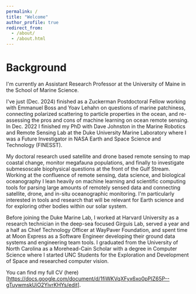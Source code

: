 ```yaml
---
permalink: /
title: "Welcome"
author_profile: true
redirect_from: 
  - /about/
  - /about.html
---
```


Background 
======
I'm currently an Assistant Research Professor at the University of Maine in the School of Marine Science.

I've just (Dec. 2024) finished as a Zuckerman Postdoctoral Fellow working with Emmanuel Boss and Yoav Lehahn on questions of marine patchiness, connecting polarized scattering to particle properties in the ocean, and re-assessing the pros and cons of machine learning on ocean remote sensing. In Dec. 2022 I finished my PhD with Dave Johnston in the Marine Robotics and Remote Sensing Lab at the Duke University Marine Laboratory where I was a Future Investigator in NASA Earth and Space Science and Technology (FINESST).

My doctoral research used satellite and drone based remote sensing to map coastal change, monitor megafauna populations, and finally to investigate submesoscale biophysical questions at the front of the Gulf Stream. Working at the confluence of remote sensing, data science, and biological oceanography I lean heavily on machine learning and scientific computing tools for parsing large amounts of remotely sensed data and connecting satellite, drone, and in-situ oceanographic monitoring. I'm particularly interested in tools and research that will be relevant for Earth science and for exploring other bodies within our solar system.

Before joining the Duke Marine Lab, I worked at Harvard University as a research technician in the deep-sea focused Girguis Lab, served a year and a half as Chief Technology Officer at WayPaver Foundation, and spent time at Moon Express as a Software Engineer developing their ground data systems and engineering team tools. I graduated from the University of North Carolina as a Morehead-Cain Scholar with a degree in Computer Science where I started UNC Students for the Exploration and Development of Space and researched computer vision.

You can find my full CV (here)[https://docs.google.com/document/d/1fiWKVqXFyx6xo0pPIZ65P--gTuywmskUiO2YivrKHYs/edit].